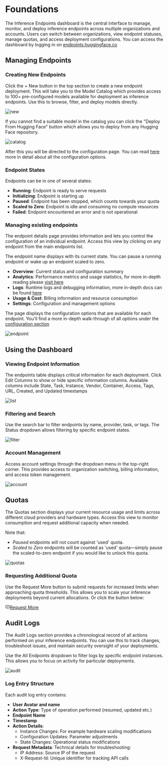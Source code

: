 # Foundations

The Inference Endpoints dashboard is the central interface to manage, monitor, and deploy inference endpoints across
multiple organizations and accounts. Users can switch between organizations, view endpoint statuses, manage quotas, and
access deployment configurations. You can access the dashboard by logging in on [endpoints.huggingface.co](https://endpoints.huggingface.co)

## Managing Endpoints

### Creating New Endpoints
Click the + New button in the top section to create a new endpoint deployment. This will take you to the Model Catalog which
provides access to 100+ pre-configured models available for deployment as inference endpoints. Use this to browse,
filter, and deploy models directly.

![new](https://raw.githubusercontent.com/huggingface/hf-endpoints-documentation/main/assets/foundations/1-new.png)

If you cannot find a suitable model in the catalog you can click the "Deploy From Hugging Face" button which allows you to deploy from
any Hugging Face repository.

![catalog](https://raw.githubusercontent.com/huggingface/hf-endpoints-documentation/main/assets/foundations/2-catalog.png)

After this you will be directed to the configuration page. You can read [here](./configuration) more in detail about all the configuration options.

### Endpoint States
Endpoints can be in one of several states:
- **Running**: Endpoint is ready to serve requests
- **Initializing**: Endpoint is starting up 
- **Paused**: Endpoint has been stopped, which counts towards your quota
- **Scaled to Zero**: Endpoint is idle and consuming no compute resources
- **Failed**: Endpoint encountered an error and is not operational

### Managing existing endpoints

The endpoint details page provides information and lets you control the configuration of an individual endpoint.
Access this view by clicking on any endpoint from the main endpoints list.

The endpoint name displays with its current state. You can pause a running endpoint or wake up an endpoint scaled to zero.

- **Overview**: Current status and configuration summary
- **Analytics**: Performance metrics and usage statistics, for more in-depth reading please [visit here](./analytics)
- **Logs**: Runtime logs and debugging information, more in-depth docs can be found [here](./logs)
- **Usage & Cost**: Billing information and resource consumption
- **Settings**: Configuration and management options

The page displays the configuration options that are available for each endpoint. You'll find a more in-depth walk-through of all options under
the [configuration section](./configuration)

![endpoint](https://raw.githubusercontent.com/huggingface/hf-endpoints-documentation/main/assets/foundations/8-endpoint.png)

## Using the Dashboard

### Viewing Endpoint Information
The endpoints table displays critical information for each deployment. Click Edit Columns to show or hide specific
information columns. Available columns include State, Task, Instance, Vendor, Container, Access, Tags, URL, Created, and Updated timestamps

![list](https://raw.githubusercontent.com/huggingface/hf-endpoints-documentation/main/assets/foundations/3-list.png)

### Filtering and Search
Use the search bar to filter endpoints by name, provider, task, or tags.
The Status dropdown allows filtering by specific endpoint states.

![filter](https://raw.githubusercontent.com/huggingface/hf-endpoints-documentation/main/assets/foundations/4-filter.png)

### Account Management
Access account settings through the dropdown menu in the top-right corner. This provides access to organization switching,
billing information, and access token management.

![account](https://raw.githubusercontent.com/huggingface/hf-endpoints-documentation/main/assets/foundations/5-account.png)

## Quotas
The Quotas section displays your current resource usage and limits across different cloud providers and hardware types.
Access this view to monitor consumption and request additional capacity when needed.

Note that:
- *Paused* endpoints will not count against 'used' quota.
- *Scaled to Zero* endpoints will be counted as 'used' quota—simply pause the scaled-to-zero endpoint if you would like to unlock this quota. 

![quotas](https://raw.githubusercontent.com/huggingface/hf-endpoints-documentation/main/assets/foundations/6-quotas.png)

### Requesting Additional Quota
Use the Request More button to submit requests for increased limits when approaching quota thresholds. This allows you to
scale your inference deployments beyond current allocations. Or click the button below:

<a class="btn !rounded-full !text-smd" href="mailto:api-enterprise@huggingface.co?subject=HF%20Inference%20Endpoints%3A%20%3CQUOTA%20REQUEST%3E&amp;body=Account%3A%20huggingface%20(org)%0AInstance%20type%3A%20%3CPROVIDER%3E%20%3CINSTANCE%20DETAILS%3E%0ANumber%20of%20max%20new%20quota%3A%0AAny%20other%20information%3A%0A%0APlease%20note%20if%20you%E2%80%99re%20looking%20for%20even%20more%20A100%20quota%2C%20we%20can%20provide%20access%20to%204x%20%26%208x%20instances%20as%20part%20of%20an%20Enterprise%20Hub%20or%20PRO%20subscription.%20See%20https%3A%2F%2Fhf.co%2Fpricing%20for%20more%20details.%0A%0A" target="_blank"><svg xmlns="http://www.w3.org/2000/svg" class="mr-1.5" width="1em" height="1em" fill="currentColor" stroke="currentColor" viewBox="0 0 32 32"><path d="M16 21C14.8449 21.001 13.7075 20.7158 12.6896 20.1697C11.6717 19.6237 10.805 18.8339 10.167 17.871L11.833 16.764C12.2891 17.4517 12.9083 18.0159 13.6353 18.4062C14.3624 18.7964 15.1748 19.0007 16 19.0007C16.8252 19.0007 17.6376 18.7964 18.3647 18.4062C19.0917 18.0159 19.7109 17.4517 20.167 16.764L21.833 17.871C21.195 18.8339 20.3283 19.6237 19.3104 20.1697C18.2925 20.7158 17.1551 21.001 16 21ZM20 10C19.6044 10 19.2178 10.1173 18.8889 10.3371C18.56 10.5568 18.3036 10.8692 18.1522 11.2346C18.0009 11.6001 17.9613 12.0022 18.0384 12.3902C18.1156 12.7782 18.3061 13.1345 18.5858 13.4142C18.8655 13.6939 19.2219 13.8844 19.6098 13.9616C19.9978 14.0388 20.3999 13.9991 20.7654 13.8478C21.1308 13.6964 21.4432 13.44 21.6629 13.1112C21.8827 12.7823 22 12.3956 22 12C22.0027 11.7366 21.9528 11.4754 21.8532 11.2315C21.7536 10.9876 21.6064 10.7661 21.4202 10.5798C21.2339 10.3936 21.0124 10.2464 20.7685 10.1468C20.5247 10.0472 20.2634 9.99734 20 10ZM12 10C11.6044 10 11.2178 10.1173 10.8889 10.3371C10.56 10.5568 10.3036 10.8692 10.1522 11.2346C10.0009 11.6001 9.96126 12.0022 10.0384 12.3902C10.1156 12.7782 10.3061 13.1345 10.5858 13.4142C10.8655 13.6939 11.2219 13.8844 11.6098 13.9616C11.9978 14.0388 12.3999 13.9991 12.7654 13.8478C13.1308 13.6964 13.4432 13.44 13.6629 13.1112C13.8827 12.7823 14 12.3956 14 12C14.0027 11.7366 13.9528 11.4754 13.8532 11.2315C13.7536 10.9876 13.6064 10.7661 13.4202 10.5798C13.2339 10.3936 13.0124 10.2464 12.7685 10.1468C12.5247 10.0472 12.2634 9.99734 12 10Z" stroke-width="0.2"></path><path d="M17.736 32L16 31L20 24H26C26.2628 24.0004 26.523 23.9489 26.7658 23.8486C27.0087 23.7482 27.2293 23.6009 27.4151 23.4151C27.6009 23.2293 27.7482 23.0087 27.8486 22.7658C27.9489 22.523 28.0004 22.2628 28 22V8C28.0004 7.73725 27.9489 7.477 27.8486 7.23417C27.7482 6.99134 27.6009 6.7707 27.4151 6.58491C27.2293 6.39911 27.0087 6.25181 26.7658 6.15144C26.523 6.05107 26.2628 5.9996 26 6H6C5.73725 5.9996 5.477 6.05107 5.23417 6.15144C4.99134 6.25181 4.7707 6.39911 4.58491 6.58491C4.39911 6.7707 4.25181 6.99134 4.15144 7.23417C4.05107 7.477 3.9996 7.73725 4 8V22C3.9996 22.2628 4.05107 22.523 4.15144 22.7658C4.25181 23.0087 4.39911 23.2293 4.58491 23.4151C4.7707 23.6009 4.99134 23.7482 5.23417 23.8486C5.477 23.9489 5.73725 24.0004 6 24H15V26H6C4.93913 26 3.92172 25.5786 3.17157 24.8284C2.42143 24.0783 2 23.0609 2 22V8C2 6.93913 2.42143 5.92172 3.17157 5.17157C3.92172 4.42143 4.93913 4 6 4H26C27.0609 4 28.0783 4.42143 28.8284 5.17157C29.5786 5.92172 30 6.93913 30 8V22C30 23.0609 29.5786 24.0783 28.8284 24.8284C28.0783 25.5786 27.0609 26 26 26H21.165L17.736 32Z" stroke-width="0.2"></path></svg>Request More</a>

## Audit Logs
The Audit Logs section provides a chronological record of all actions performed on your inference endpoints. You can use this
to track changes, troubleshoot issues, and maintain security oversight of your deployments.

Use the All Endpoints dropdown to filter logs by specific endpoint instances. This allows you to focus on activity for particular
deployments.

![audit](https://raw.githubusercontent.com/huggingface/hf-endpoints-documentation/main/assets/foundations/7-audit.png)

### Log Entry Structure
Each audit log entry contains:
- **User Avatar and name**
- **Action Type**: Type of operation performed (resumed, updated etc.)
- **Endpoint Name**
- **Timestamp**
- **Action Details**:
    - Instance Changes: For example hardware scaling modifications
    - Configuration Updates: Parameter adjustments
    - State Changes: Operational status modifications
- **Request Metadata**: Technical details for troubleshooting:
    - IP Address: Source IP of the request
    - X-Request-Id: Unique identifier for tracking API calls

